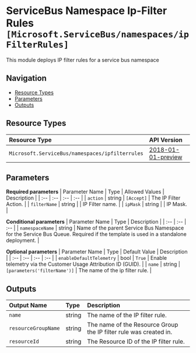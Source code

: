 # ServiceBus Namespace Ip-Filter Rules `[Microsoft.ServiceBus/namespaces/ipFilterRules]`

This module deploys IP filter rules for a service bus namespace

## Navigation

- [Resource Types](#Resource-Types)
- [Parameters](#Parameters)
- [Outputs](#Outputs)

## Resource Types

| Resource Type | API Version |
| :-- | :-- |
| `Microsoft.ServiceBus/namespaces/ipfilterrules` | [2018-01-01-preview](https://docs.microsoft.com/en-us/azure/templates/Microsoft.ServiceBus/2018-01-01-preview/namespaces/ipfilterrules) |

## Parameters

**Required parameters**
| Parameter Name | Type | Allowed Values | Description |
| :-- | :-- | :-- | :-- |
| `action` | string | `[Accept]` | The IP Filter Action. |
| `filterName` | string |  | IP Filter name. |
| `ipMask` | string |  | IP Mask. |

**Conditional parameters**
| Parameter Name | Type | Description |
| :-- | :-- | :-- |
| `namespaceName` | string | Name of the parent Service Bus Namespace for the Service Bus Queue. Required if the template is used in a standalone deployment. |

**Optional parameters**
| Parameter Name | Type | Default Value | Description |
| :-- | :-- | :-- | :-- |
| `enableDefaultTelemetry` | bool | `True` | Enable telemetry via the Customer Usage Attribution ID (GUID). |
| `name` | string | `[parameters('filterName')]` | The name of the ip filter rule. |


## Outputs

| Output Name | Type | Description |
| :-- | :-- | :-- |
| `name` | string | The name of the IP filter rule. |
| `resourceGroupName` | string | The name of the Resource Group the IP filter rule was created in. |
| `resourceId` | string | The Resource ID of the IP filter rule. |
